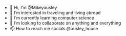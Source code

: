 - 👋 Hi, I’m @Mikeyousley
- 👀 I’m interested in traveling and living abroad
- 🌱 I’m currently learning computer science
- 💞️ I’m looking to collaborate on anything and everything
- 📫 How to reach me socials @ousley_house

<!---
Mikeyousley/Mikeyousley is a ✨ special ✨ repository because its `README.md` (this file) appears on your GitHub profile.
You can click the Preview link to take a look at your changes.
--->
